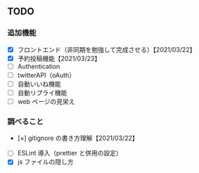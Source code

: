 ## TODO

### 追加機能

- [x] フロントエンド（非同期を勉強して完成させる）【2021/03/22】
- [x] 予約投稿機能【2021/03/23】
- [ ] Authentication
- [ ] twitterAPI（oAuth）
- [ ] 自動いいね機能
- [ ] 自動リプライ機能
- [ ] web ページの見栄え

### 調べること

- [×] gitignore の書き方理解【2021/03/22】
- [ ] ESLint 導入（prettier と併用の設定）
- [x] js ファイルの隠し方
